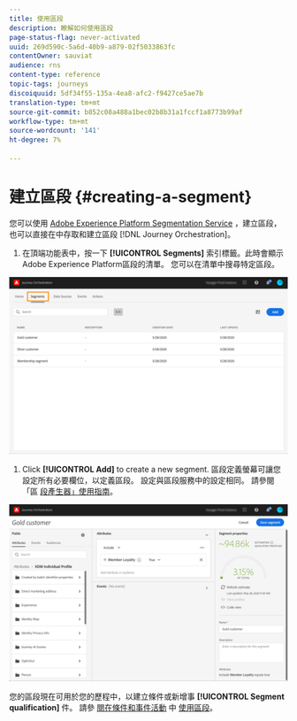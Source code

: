 ```yaml
---
title: 使用區段
description: 瞭解如何使用區段
page-status-flag: never-activated
uuid: 269d590c-5a6d-40b9-a879-02f5033863fc
contentOwner: sauviat
audience: rns
content-type: reference
topic-tags: journeys
discoiquuid: 5df34f55-135a-4ea8-afc2-f9427ce5ae7b
translation-type: tm+mt
source-git-commit: b852c08a488a1bec02b8b31a1fccf1a8773b99af
workflow-type: tm+mt
source-wordcount: '141'
ht-degree: 7%

---
```




# 建立區段 {#creating-a-segment}

您可以使用 [Adobe Experience Platform Segmentation Service](https://docs.adobe.com/content/help/en/experience-platform/segmentation/home.html) ，建立區段，也可以直接在中存取和建立區段 [!DNL Journey Orchestration]。

1. 在頂端功能表中，按一下 **[!UICONTROL Segments]** 索引標籤。此時會顯示Adobe Experience Platform區段的清單。 您可以在清單中搜尋特定區段。

![](../assets/segment1.png)

1. Click **[!UICONTROL Add]** to create a new segment. 區段定義螢幕可讓您設定所有必要欄位，以定義區段。 設定與區段服務中的設定相同。 請參閱「區 [段產生器」使用指南](https://docs.adobe.com/content/help/en/experience-platform/segmentation/ui/overview.html)。

![](../assets/segment2.png)

您的區段現在可用於您的歷程中，以建立條件或新增事 **[!UICONTROL Segment qualification]** 件。 請參 [閱在條件和事件活動](../segment/using-a-segment.md) 中 [使用區段](../building-journeys/segment-qualification-events.md)。